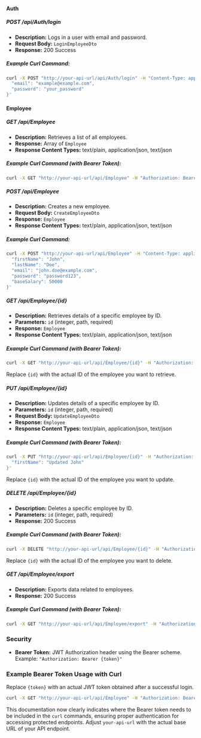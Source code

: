 #### Auth

##### POST /api/Auth/login
- **Description:** Logs in a user with email and password.
- **Request Body:** `LoginEmployeeDto`
- **Response:** 200 Success

##### Example Curl Command:
```bash
curl -X POST "http://your-api-url/api/Auth/login" -H "Content-Type: application/json" -d '{
  "email": "example@example.com",
  "password": "your_password"
}'
```

#### Employee

##### GET /api/Employee
- **Description:** Retrieves a list of all employees.
- **Response:** Array of `Employee`
- **Response Content Types:** text/plain, application/json, text/json

##### Example Curl Command (with Bearer Token):
```bash
curl -X GET "http://your-api-url/api/Employee" -H "Authorization: Bearer {token}"
```

##### POST /api/Employee
- **Description:** Creates a new employee.
- **Request Body:** `CreateEmployeeDto`
- **Response:** `Employee`
- **Response Content Types:** text/plain, application/json, text/json

##### Example Curl Command:
```bash
curl -X POST "http://your-api-url/api/Employee" -H "Content-Type: application/json" -d '{
  "firstName": "John",
  "lastName": "Doe",
  "email": "john.doe@example.com",
  "password": "password123",
  "baseSalary": 50000
}'
```

##### GET /api/Employee/{id}
- **Description:** Retrieves details of a specific employee by ID.
- **Parameters:** `id` (integer, path, required)
- **Response:** `Employee`
- **Response Content Types:** text/plain, application/json, text/json

##### Example Curl Command (with Bearer Token):
```bash
curl -X GET "http://your-api-url/api/Employee/{id}" -H "Authorization: Bearer {token}"
```
Replace `{id}` with the actual ID of the employee you want to retrieve.

##### PUT /api/Employee/{id}
- **Description:** Updates details of a specific employee by ID.
- **Parameters:** `id` (integer, path, required)
- **Request Body:** `UpdateEmployeeDto`
- **Response:** `Employee`
- **Response Content Types:** text/plain, application/json, text/json

##### Example Curl Command (with Bearer Token):
```bash
curl -X PUT "http://your-api-url/api/Employee/{id}" -H "Authorization: Bearer {token}" -H "Content-Type: application/json" -d '{
  "firstName": "Updated John"
}'
```
Replace `{id}` with the actual ID of the employee you want to update.

##### DELETE /api/Employee/{id}
- **Description:** Deletes a specific employee by ID.
- **Parameters:** `id` (integer, path, required)
- **Response:** 200 Success

##### Example Curl Command (with Bearer Token):
```bash
curl -X DELETE "http://your-api-url/api/Employee/{id}" -H "Authorization: Bearer {token}"
```
Replace `{id}` with the actual ID of the employee you want to delete.

##### GET /api/Employee/export
- **Description:** Exports data related to employees.
- **Response:** 200 Success

##### Example Curl Command (with Bearer Token):
```bash
curl -X GET "http://your-api-url/api/Employee/export" -H "Authorization: Bearer {token}"
```

### Security
- **Bearer Token:** JWT Authorization header using the Bearer scheme. Example: `"Authorization: Bearer {token}"`

### Example Bearer Token Usage with Curl
Replace `{token}` with an actual JWT token obtained after a successful login.

```bash
curl -X GET "http://your-api-url/api/Employee" -H "Authorization: Bearer {token}"
```

This documentation now clearly indicates where the Bearer token needs to be included in the `curl` commands, ensuring proper authentication for accessing protected endpoints. Adjust `your-api-url` with the actual base URL of your API endpoint.